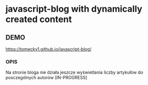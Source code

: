 # javascript-blog with dynamically created content

## DEMO
https://tomecky1.github.io/javascript-blog/

### OPIS
Na stronie bloga nie działa jeszcze wyświetlania liczby artykułów do posczególnych autorów [IN-PROGRESS]
